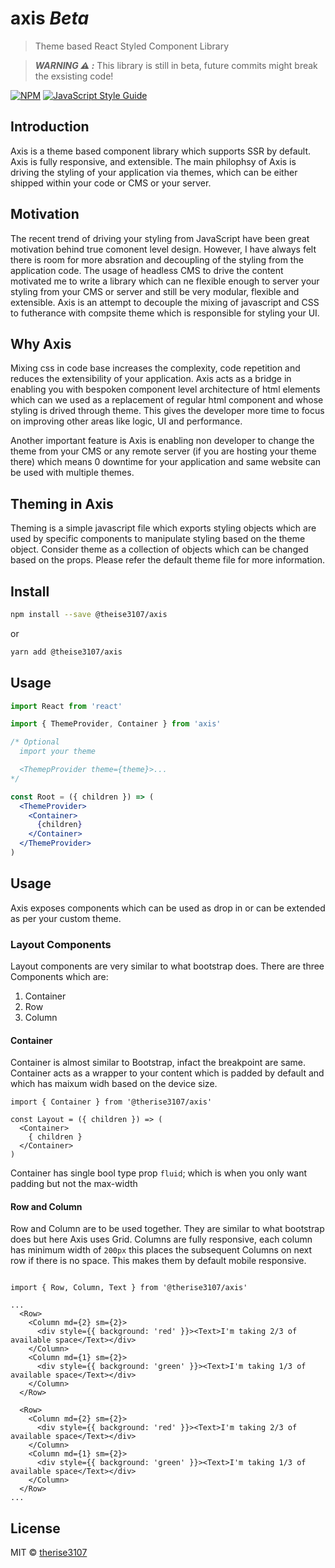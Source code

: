 # axis <i>Beta</i>

> Theme based React Styled Component Library

> **_WARNING ⚠️ :_** This library is still in beta, future commits might break the exsisting code!

[![NPM](https://img.shields.io/npm/v/@therise3107/axis.svg)](https://www.npmjs.com/package/@therise3107/axis) [![JavaScript Style Guide](https://img.shields.io/badge/code_style-standard-brightgreen.svg)](https://standardjs.com)

## Introduction

Axis is a theme based component library which supports SSR by default. Axis is fully responsive, and extensible. The main philophsy of Axis is driving the styling of your application via themes, which can be either shipped within your code or CMS or your server.


## Motivation

The recent trend of driving your styling from JavaScript have been great motivation behind true comonent level design. However, I have always felt there is room for more absration and decoupling of the styling from the application code. The usage of headless CMS to drive the content motivated me to write a library which can ne flexible enough to server your styling from your CMS or server and still be very modular, flexible and extensible. Axis is an attempt to decouple the mixing of javascript and CSS to futherance with compsite theme which is responsible for styling your UI.


## Why Axis

Mixing css in code base increases the complexity, code repetition and reduces the extensibility of your application. Axis acts as a bridge in enabling you with bespoken component level architecture of html elements which can we used as a replacement of regular html component and whose styling is drived through theme. This gives the developer more time to focus on improving other areas like logic, UI and performance.

Another important feature is Axis is enabling non developer to change the theme from your CMS or any remote server (if you are hosting your theme there) which means 0 downtime for your application and same website can be used with multiple themes.

## Theming in Axis

Theming is a simple javascript file which exports styling objects which are used by specific components to manipulate styling based on the theme object. Consider theme as a collection of objects which can be changed based on the props. Please refer the default theme file for more information.


## Install

```bash
npm install --save @theise3107/axis
```

or

```bash
yarn add @theise3107/axis
```

## Usage

```jsx
import React from 'react'

import { ThemeProvider, Container } from 'axis'

/* Optional
  import your theme

  <ThemepProvider theme={theme}>...
*/

const Root = ({ children }) => (
  <ThemeProvider>
    <Container>
      {children}
    </Container>
  </ThemeProvider>
)
```

## Usage

Axis exposes components which can be used as drop in or can be extended as per your custom theme.

### Layout Components

Layout components are very similar to what bootstrap does. There are three Components which are:

1. Container
2. Row
3. Column


#### Container

Container is almost similar to Bootstrap, infact the breakpoint are same. Container acts as a wrapper to your content which is padded by default and which has maixum widh based on the device size.

```
import { Container } from '@therise3107/axis'

const Layout = ({ children }) => (
  <Container>
    { children }
  </Container>
)
```

Container has single bool type prop `fluid`; which is when you only want padding but not the max-width

#### Row and Column

Row and Column are to be used together. They are similar to what bootstrap does but here Axis uses Grid. Columns are fully responsive, each column has minimum width of `200px` this places the subsequent Columns on next row if there is no space. This makes them by default mobile responsive.

```

import { Row, Column, Text } from '@therise3107/axis'

...
  <Row>
    <Column md={2} sm={2}>
      <div style={{ background: 'red' }}><Text>I'm taking 2/3 of available space</Text></div>
    </Column>
    <Column md={1} sm={2}>
      <div style={{ background: 'green' }}><Text>I'm taking 1/3 of available space</Text></div>
    </Column>
  </Row>

  <Row>
    <Column md={2} sm={2}>
      <div style={{ background: 'red' }}><Text>I'm taking 2/3 of available space</Text></div>
    </Column>
    <Column md={1} sm={2}>
      <div style={{ background: 'green' }}><Text>I'm taking 1/3 of available space</Text></div>
    </Column>
  </Row>
...

```

## License

MIT © [therise3107](https://github.com/therise3107)
